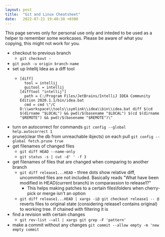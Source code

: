 ```yaml
---
layout: post
title:  "Git and Linux Cheatsheet"
date:   2022-07-21 19:40:38 +0300
---
```

This page serves only for personal use only and inteded to be used as a helper to remember some workcases. Please be aware of what you copying, this might not work for you.

- checkout to previous branch
  - `git checkout -`
- `git push -u origin branch-name`
- set up Intellij Idea as a diff tool
  - ```
    [diff]
      tool = intellij
      guitool = intellij
    [difftool "intellij"]
      path = C:/Program Files/JetBrains/IntelliJ IDEA Community Edition 2020.1.1/bin/idea.bat
      cmd = cmd \"/C D:\\workspace\\tools\\symlink\\idea\\bin\\idea.bat diff $(cd $(dirname "$LOCAL") && pwd)/$(basename "$LOCAL") $(cd $(dirname "$REMOTE") && pwd)/$(basename "$REMOTE")\"
    ```
- turn on autocorrect for commands `git config --global help.autocorrect 1`
- prune(clear the db from unreachable ibjects) on each pull `git config --global fetch.prune true`
- get filenames of changed files
  - `git diff HEAD --name-only`
  - `git status -s | cut -d' ' -f 3`
- get filenames of files that are changed when comparing to another branch
  - `git diff release1...HEAD` - three dots show relative diff, uncommited files are not included. Basically reads "What have been modified in HEAD(current branch) in comparassion to release1?"
    - This helps making patches to a certain files\folders when cherry-pick or merge isn't an option
  - `git diff release1...HEAD | xargs -i@ git checkout release1 -- @` reverts files to original state (considering release1 contains original) to working tree. If chained with filtering it is 
- find a revision with certain changes
  - `git rev-list -–all | xargs git grep -F 'pattern'`
- make a commit without any changes `git commit --allow empty -m 'new empty commit`
